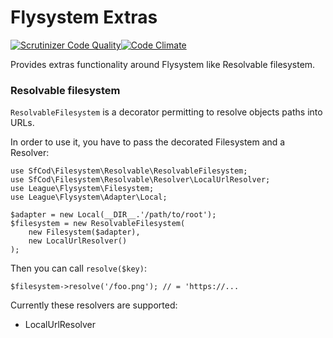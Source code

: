 # Flysystem Extras 

[![Scrutinizer Code Quality](https://scrutinizer-ci.com/g/sfcod/filesystem/badges/quality-score.png?b=master)](https://scrutinizer-ci.com/g/sfcod/filesystem/?branch=master)[![Code Climate](https://codeclimate.com/github/sfcod/filesystem/badges/gpa.svg)](https://codeclimate.com/github/sfcod/filesystem)

Provides extras functionality around Flysystem like Resolvable filesystem.

### Resolvable filesystem

`ResolvableFilesystem` is a decorator permitting to resolve objects paths into URLs.

In order to use it, you have to pass the decorated Filesystem and a Resolver:

    use SfCod\Filesystem\Resolvable\ResolvableFilesystem;
    use SfCod\Filesystem\Resolvable\Resolver\LocalUrlResolver;
    use League\Flysystem\Filesystem;
    use League\Flysystem\Adapter\Local;   
    
    $adapter = new Local(__DIR__.'/path/to/root');
    $filesystem = new ResolvableFilesystem(
        new Filesystem($adapter),
        new LocalUrlResolver()
    );

Then you can call `resolve($key)`:

    $filesystem->resolve('/foo.png'); // = 'https://...

Currently these resolvers are supported:

* LocalUrlResolver